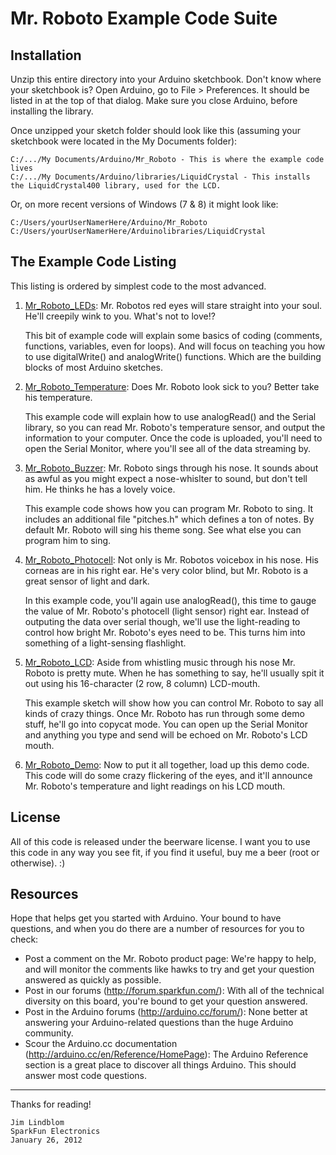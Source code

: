 # Mr. Roboto Example Code Suite

## Installation

Unzip this entire directory into your Arduino sketchbook. Don't know where your sketchbook is? Open Arduino, go to File > Preferences. It should be listed in at the top of that dialog. Make sure you close Arduino, before installing the library.

Once unzipped your sketch folder should look like this (assuming your sketchbook were located in the My Documents folder):

	C:/.../My Documents/Arduino/Mr_Roboto - This is where the example code lives
	C:/.../My Documents/Arduino/libraries/LiquidCrystal - This installs the LiquidCrystal400 library, used for the LCD.

Or, on more recent versions of Windows (7 & 8) it might look like:

	C:/Users/yourUserNamerHere/Arduino/Mr_Roboto
	C:/Users/yourUserNamerHere/Arduinolibraries/LiquidCrystal

## The Example Code Listing

This listing is ordered by simplest code to the most advanced.


1. [Mr&#95;Roboto&#95;LEDs](https://github.com/sparkfun/Mr.Roboto/tree/master/Firmware/Arduino/Mr_Roboto/Mr_Roboto_LEDs): Mr. Robotos red eyes will stare straight into your soul. He'll creepily wink to you. What's not to love!? 

	This bit of example code will explain some basics of coding (comments, functions, variables, 
	even for loops). And will focus on teaching you how to use digitalWrite() and analogWrite() functions. Which are the building blocks of most Arduino sketches.

2. [Mr&#95;Roboto&#95;Temperature](https://github.com/sparkfun/Mr.Roboto/tree/master/Firmware/Arduino/Mr_Roboto/Mr_Roboto_Temperature): Does Mr. Roboto look sick to you? Better take his temperature.

	This example code will explain how to use analogRead() and the Serial library, so you can
	read Mr. Roboto's temperature sensor, and output the information to your computer. Once the code is uploaded, you'll need to open the Serial Monitor, where you'll see all of the data streaming by.

3. [Mr&#95;Roboto&#95;Buzzer](https://github.com/sparkfun/Mr.Roboto/tree/master/Firmware/Arduino/Mr_Roboto/Mr_Roboto_Buzzer): Mr. Roboto sings through his nose. It sounds about as awful as you might expect a nose-whislter to sound, but don't tell him. He thinks he has a lovely voice.

	This example code shows how you can program Mr. Roboto to sing. It includes an additional file "pitches.h" which defines a ton of notes. By default Mr. Roboto will sing his theme song. See what else you can program him to sing.

4. [Mr&#95;Roboto&#95;Photocell](https://github.com/sparkfun/Mr.Roboto/tree/master/Firmware/Arduino/Mr_Roboto/Mr_Roboto_Photocell): Not only is Mr. Robotos voicebox in his nose. His corneas are in his right ear. He's very color blind, but Mr. Roboto is a great sensor of light and dark.

	In this example code, you'll again use analogRead(), this time to gauge the value of Mr. Roboto's photocell (light sensor) right ear. Instead of outputing the data over serial though, we'll use the light-reading to control how bright Mr. Roboto's eyes need to be. This turns him into something of a light-sensing flashlight.

5. [Mr&#95;Roboto&#95;LCD](https://github.com/sparkfun/Mr.Roboto/tree/master/Firmware/Arduino/Mr_Roboto/Mr_Roboto_LCD): Aside from whistling music through his nose Mr. Roboto is pretty mute. When he has something to say, he'll usually spit it out using his 16-character (2 row, 8 column) LCD-mouth.
   
	This example sketch will show how you can control Mr. Roboto to say all kinds of crazy things. Once Mr. Roboto has run through some demo stuff, he'll go into copycat mode. You can open up the Serial Monitor and anything you type and send will be echoed on Mr. Roboto's LCD mouth.

6. [Mr&#95;Roboto&#95;Demo](https://github.com/sparkfun/Mr.Roboto/tree/master/Firmware/Arduino/Mr_Roboto/Mr_Roboto_Demo): Now to put it all together, load up this demo code. This code will do some crazy flickering of the eyes, and it'll announce Mr. Roboto's temperature and light readings on his LCD mouth.

## License

All of this code is released under the beerware license. I want you to use this code in any way you see fit, if you find it useful, buy me a beer (root or otherwise). :)

## Resources

Hope that helps get you started with Arduino. Your bound to have questions, and when you do there are a number of resources for you to check:
* Post a comment on the Mr. Roboto product page: We're happy to help, and will monitor the comments like hawks to try and get your question answered as quickly as possible.
* Post in our forums (http://forum.sparkfun.com/): With all of the technical diversity on this board, you're bound to get your question answered.
* Post in the Arduino forums (http://arduino.cc/forum/): None better at answering your Arduino-related questions than the huge Arduino community.
* Scour the Arduino.cc documentation (http://arduino.cc/en/Reference/HomePage): The Arduino Reference section is a great place to discover all things Arduino. This should answer most code questions.

---

Thanks for reading!
	
	Jim Lindblom
	SparkFun Electronics
	January 26, 2012
